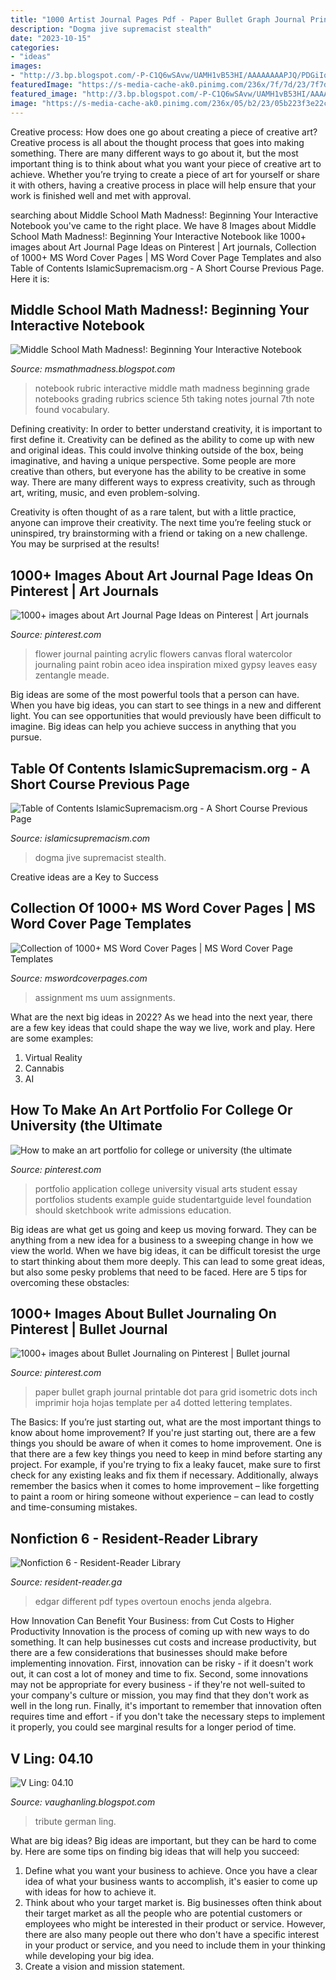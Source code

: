 ```yaml
---
title: "1000 Artist Journal Pages Pdf - Paper Bullet Graph Journal Printable Dot Para Grid Isometric Dots Inch Imprimir Hoja Hojas Template Per A4 Dotted Lettering Templates"
description: "Dogma jive supremacist stealth"
date: "2023-10-15"
categories:
- "ideas"
images:
- "http://3.bp.blogspot.com/-P-C1Q6wSAvw/UAMH1vB53HI/AAAAAAAAPJQ/PDGiIqMYKVg/s655/IMG_3107.JPG"
featuredImage: "https://s-media-cache-ak0.pinimg.com/236x/7f/7d/23/7f7d23b04838bab82c9ba5ee097d152e.jpg"
featured_image: "http://3.bp.blogspot.com/-P-C1Q6wSAvw/UAMH1vB53HI/AAAAAAAAPJQ/PDGiIqMYKVg/s655/IMG_3107.JPG"
image: "https://s-media-cache-ak0.pinimg.com/236x/05/b2/23/05b223f3e22c37b81617292361956e76.jpg"
---
```



Creative process: How does one go about creating a piece of creative art?
Creative process is all about the thought process that goes into making something. There are many different ways to go about it, but the most important thing is to think about what you want your piece of creative art to achieve. Whether you’re trying to create a piece of art for yourself or share it with others, having a creative process in place will help ensure that your work is finished well and met with approval.

	

		
searching about Middle School Math Madness!: Beginning Your Interactive Notebook you've came to the right place. We have 8 Images about Middle School Math Madness!: Beginning Your Interactive Notebook like 1000+ images about Art Journal Page Ideas on Pinterest | Art journals, Collection of 1000+ MS Word Cover Pages | MS Word Cover Page Templates and also Table of Contents IslamicSupremacism.org - A Short Course Previous Page. Here it is:
		
    
## Middle School Math Madness!: Beginning Your Interactive Notebook

<img loading=lazy src="http://3.bp.blogspot.com/-P-C1Q6wSAvw/UAMH1vB53HI/AAAAAAAAPJQ/PDGiIqMYKVg/s655/IMG_3107.JPG" onerror="this.onerror=null;this.src='https://tse2.mm.bing.net/th?id=OIP.VG7iZgvnS1ewOqE85U_JowHaJD&amp;pid=15.1';" alt="Middle School Math Madness!: Beginning Your Interactive Notebook">

_Source: msmathmadness.blogspot.com_

>notebook rubric interactive middle math madness beginning grade notebooks grading rubrics science 5th taking notes journal 7th note found vocabulary. 

	

Defining creativity:
In order to better understand creativity, it is important to first define it. Creativity can be defined as the ability to come up with new and original ideas. This could involve thinking outside of the box, being imaginative, and having a unique perspective.
Some people are more creative than others, but everyone has the ability to be creative in some way. There are many different ways to express creativity, such as through art, writing, music, and even problem-solving.

Creativity is often thought of as a rare talent, but with a little practice, anyone can improve their creativity. The next time you’re feeling stuck or uninspired, try brainstorming with a friend or taking on a new challenge. You may be surprised at the results!

    
## 1000+ Images About Art Journal Page Ideas On Pinterest | Art Journals

<img loading=lazy src="https://s-media-cache-ak0.pinimg.com/236x/05/b2/23/05b223f3e22c37b81617292361956e76.jpg" onerror="this.onerror=null;this.src='https://tse1.mm.bing.net/th?id=OIP.fbMNx7Vona7I278aAkJnRQHaKP&amp;pid=15.1';" alt="1000+ images about Art Journal Page Ideas on Pinterest | Art journals">

_Source: pinterest.com_

>flower journal painting acrylic flowers canvas floral watercolor journaling paint robin aceo idea inspiration mixed gypsy leaves easy zentangle meade. 

	

Big ideas are some of the most powerful tools that a person can have. When you have big ideas, you can start to see things in a new and different light. You can see opportunities that would previously have been difficult to imagine. Big ideas can help you achieve success in anything that you pursue.

    
## Table Of Contents IslamicSupremacism.org - A Short Course Previous Page

<img loading=lazy src="http://islamicsupremacism.com/University_Dogma_on_IS%26J_files/imgres.jpg" onerror="this.onerror=null;this.src='https://tse1.mm.bing.net/th?id=OIP.fYa6t4GMoAW4qGJKvO6btgAAAA&amp;pid=15.1';" alt="Table of Contents IslamicSupremacism.org - A Short Course Previous Page">

_Source: islamicsupremacism.com_

>dogma jive supremacist stealth. 

	

Creative ideas are a Key to Success

    
## Collection Of 1000+ MS Word Cover Pages | MS Word Cover Page Templates

<img loading=lazy src="https://www.mswordcoverpages.com/wp-content/uploads/2018/11/English-assignment-cover-page-1-CRC-233x300.png" onerror="this.onerror=null;this.src='https://tse4.mm.bing.net/th?id=OIP.yy1HjD8Wu_Hyq8qXSvIW-AAAAA&amp;pid=15.1';" alt="Collection of 1000+ MS Word Cover Pages | MS Word Cover Page Templates">

_Source: mswordcoverpages.com_

>assignment ms uum assignments. 

	

What are the next big ideas in 2022?
As we head into the next year, there are a few key ideas that could shape the way we live, work and play. Here are some examples: 
1. Virtual Reality 
2. Cannabis 
3. AI 

    
## How To Make An Art Portfolio For College Or University (the Ultimate

<img loading=lazy src="https://i.pinimg.com/736x/89/76/83/897683d11dc4a3257a7328ce5ae071d6--art-portfolio-art-school.jpg" onerror="this.onerror=null;this.src='https://tse2.mm.bing.net/th?id=OIP.hDBeUQIqMsCabWxKaY6YiwHaI0&amp;pid=15.1';" alt="How to make an art portfolio for college or university (the ultimate">

_Source: pinterest.com_

>portfolio application college university visual arts student essay portfolios students example guide studentartguide level foundation should sketchbook write admissions education. 

	

Big ideas are what get us going and keep us moving forward. They can be anything from a new idea for a business to a sweeping change in how we view the world. When we have big ideas, it can be difficult toresist the urge to start thinking about them more deeply. This can lead to some great ideas, but also some pesky problems that need to be faced. Here are 5 tips for overcoming these obstacles: 

    
## 1000+ Images About Bullet Journaling On Pinterest | Bullet Journal

<img loading=lazy src="https://s-media-cache-ak0.pinimg.com/236x/7f/7d/23/7f7d23b04838bab82c9ba5ee097d152e.jpg" onerror="this.onerror=null;this.src='https://tse4.mm.bing.net/th?id=OIP._9vTmpv7Wr2jkUmNULwAqAAAAA&amp;pid=15.1';" alt="1000+ images about Bullet Journaling on Pinterest | Bullet journal">

_Source: pinterest.com_

>paper bullet graph journal printable dot para grid isometric dots inch imprimir hoja hojas template per a4 dotted lettering templates. 

	

The Basics: If you’re just starting out, what are the most important things to know about home improvement?
If you're just starting out, there are a few things you should be aware of when it comes to home improvement. One is that there are a few key things you need to keep in mind before starting any project. For example, if you're trying to fix a leaky faucet, make sure to first check for any existing leaks and fix them if necessary. Additionally, always remember the basics when it comes to home improvement – like forgetting to paint a room or hiring someone without experience – can lead to costly and time-consuming mistakes.

    
## Nonfiction 6 - Resident-Reader Library

<img loading=lazy src="https://images-na.ssl-images-amazon.com/images/I/41M0FHfoDaL._SX354_BO1,204,203,200_.jpg" onerror="this.onerror=null;this.src='https://tse1.mm.bing.net/th?id=OIP.7-w3dzD_fM1-r9FVz8NdTQAAAA&amp;pid=15.1';" alt="Nonfiction 6 - Resident-Reader Library">

_Source: resident-reader.ga_

>edgar different pdf types overtoun enochs jenda algebra. 

	

How Innovation Can Benefit Your Business: from Cut Costs to Higher Productivity
Innovation is the process of coming up with new ways to do something. It can help businesses cut costs and increase productivity, but there are a few considerations that businesses should make before implementing innovation. First, innovation can be risky - if it doesn't work out, it can cost a lot of money and time to fix. Second, some innovations may not be appropriate for every business - if they're not well-suited to your company's culture or mission, you may find that they don't work as well in the long run. Finally, it's important to remember that innovation often requires time and effort - if you don't take the necessary steps to implement it properly, you could see marginal results for a longer period of time.

    
## V Ling: 04.10

<img loading=lazy src="https://2.bp.blogspot.com/_annTPGBcsB4/S8PogXKXN6I/AAAAAAAADT4/ADnm9BjTCGg/s1600/2628441743_1dc95a4e9e_o.jpg" onerror="this.onerror=null;this.src='https://tse2.mm.bing.net/th?id=OIP.LQdXzR66m0k0C_fR1J6VewHaEq&amp;pid=15.1';" alt="V Ling: 04.10">

_Source: vaughanling.blogspot.com_

>tribute german ling. 

	

What are big ideas?
Big ideas are important, but they can be hard to come by. Here are some tips on finding big ideas that will help you succeed: 
1. Define what you want your business to achieve. Once you have a clear idea of what your business wants to accomplish, it's easier to come up with ideas for how to achieve it. 
2. Think about who your target market is. Big businesses often think about their target market as all the people who are potential customers or employees who might be interested in their product or service. However, there are also many people out there who don't have a specific interest in your product or service, and you need to include them in your thinking while developing your big idea. 
3. Create a vision and mission statement.

